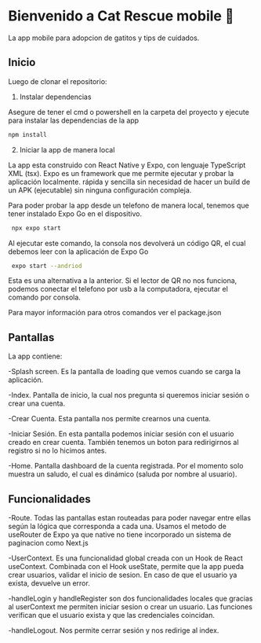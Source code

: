 # Bienvenido a Cat Rescue mobile 👋

La app mobile para adopcion de gatitos y tips de cuidados.

## Inicio

Luego de clonar el repositorio:

1. Instalar dependencias

Asegure de tener el cmd o powershell en la carpeta del proyecto y ejecute para instalar las dependencias de la app

```bash
npm install
```

2. Iniciar la app de manera local

La app esta construido con React Native y Expo, con lenguaje TypeScript XML (tsx).
Expo es un framework que me permite ejecutar y probar la aplicación localmente. rápida y sencilla sin necesidad de hacer un build de un APK (ejecutable) sin ninguna configuración compleja.

Para poder probar la app desde un telefono de manera local, tenemos que tener instalado Expo Go en el dispositivo.

```bash
 npx expo start
```

Al ejecutar este comando, la consola nos devolverá un código QR, el cual debemos leer con la aplicación de Expo Go

```bash
 expo start --andriod
```

Esta es una alternativa a la anterior. Si el lector de QR no nos funciona, podemos conectar el telefono por usb a la computadora, ejecutar el comando por consola.

Para mayor información para otros comandos ver el package.json

## Pantallas

La app contiene:

-Splash screen. Es la pantalla de loading que vemos cuando se carga la aplicación.

-Index. Pantalla de inicio, la cual nos pregunta si queremos iniciar sesión o crear una cuenta.

-Crear Cuenta. Esta pantalla nos permite crearnos una cuenta.

-Iniciar Sesión. En esta pantalla podemos iniciar sesión con el usuario creado en crear cuenta. También tenemos un boton para redirigirnos al registro si no lo hicimos antes.

-Home. Pantalla dashboard de la cuenta registrada. Por el momento solo muestra un saludo, el cual es dinámico (saluda por nombre al usuario).

## Funcionalidades

-Route. Todas las pantallas estan routeadas para poder navegar entre ellas según la lógica que corresponda a cada una. Usamos el metodo de useRouter de Expo ya que native no tiene incorporado un sistema de paginacion como Next.js

-UserContext. Es una funcionalidad global creada con un Hook de React useContext. Combinada con el Hook useState, permite que la app pueda crear usuarios, validar el inicio de sesion. En caso de que el usuario ya exista, devuelve un error.

-handleLogin y handleRegister son dos funcionalidades locales que gracias al userContext me permiten iniciar sesion o crear un usuario. Las funciones verifican que el usuario exista y que las credenciales coincidan.

-handleLogout. Nos permite cerrar sesión y nos redirige al index.
